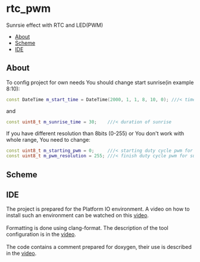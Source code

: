 # rtc_pwm
 Sunrsie effect with RTC and LED(PWM)
* [About](#About)
* [Scheme](#Scheme)
* [IDE](#IDE)
## About
To config project for own needs You should change start sunrise(in example 8:10):
```cpp
const DateTime m_start_time = DateTime(2000, 1, 1, 8, 10, 0); ///< time when surise start
```
and
```cpp
const uint8_t m_sunrise_time = 30;    ///< duration of sunrise
```

If you have different resolution than 8bits (0-255) or You don't work with whole range, You need to change:
```cpp
const uint8_t m_starting_pwm = 0;     ///< starting duty cycle pwm for sunrise
const uint8_t m_pwm_resolution = 255; ///< finish duty cycle pwm for sunrise
```
## Scheme

## IDE
The project is prepared for the Platform IO environment. A video on how to install such an environment can be watched on this [video](https://youtu.be/Em9NuebT2Kc).
<br><br>
Formatting is done using clang-format. The description of the tool configuration is in the [video](https://youtu.be/xxuaOG0WjIE).
<br><br>
The code contains a comment prepared for doxygen, their use is described in the [video](https://youtu.be/1YKJtrCsPD4).